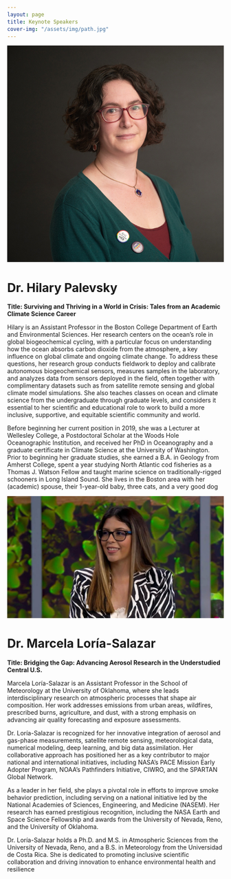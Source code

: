 ```yaml
---
layout: page
title: Keynote Speakers
cover-img: "/assets/img/path.jpg"
---
```


<img src="/assets/img/Hilary Palevsky1114_crop.jpg" alt="Dr. Hilary Palevsky">

# Dr. Hilary Palevsky
__Title: Surviving and Thriving in a World in Crisis: Tales from an Academic Climate Science Career__

Hilary is an Assistant Professor in the Boston College Department of Earth and Environmental Sciences. Her research centers on the ocean’s role in global biogeochemical cycling, with a particular focus on understanding how the ocean absorbs carbon dioxide from the atmosphere, a key influence on global climate and ongoing climate change. To address these questions, her research group conducts fieldwork to deploy and calibrate autonomous biogeochemical sensors, measures samples in the laboratory, and analyzes data from sensors deployed in the field, often together with complimentary datasets such as from satellite remote sensing and global climate model simulations. She also teaches classes on ocean and climate science from the undergraduate through graduate levels, and considers it essential to her scientific and educational role to work to build a more inclusive, supportive, and equitable scientific community and world.

Before beginning her current position in 2019, she was a Lecturer at Wellesley College, a Postdoctoral Scholar at the Woods Hole Oceanographic Institution, and received her PhD in Oceanography and a graduate certificate in Climate Science at the University of Washington. Prior to beginning her graduate studies, she earned a B.A. in Geology from Amherst College, spent a year studying North Atlantic cod fisheries as a Thomas J. Watson Fellow and taught marine science on traditionally-rigged schooners in Long Island Sound. She lives in the Boston area with her (academic) spouse, their 1-year-old baby, three cats, and a very good dog

<img src="/assets/img/MArcela_pic.jpg" alt="Dr. Marcela Loría-Salazar">

# Dr. Marcela Loría-Salazar
__Title: Bridging the Gap: Advancing Aerosol Research in the Understudied Central U.S.__

Marcela Loría-Salazar is an Assistant Professor in the School of Meteorology at the University of Oklahoma, where she leads interdisciplinary research on atmospheric processes that shape air composition. Her work addresses emissions from urban areas, wildfires, prescribed burns, agriculture, and dust, with a strong emphasis on advancing air quality forecasting and exposure assessments.

Dr. Loría-Salazar is recognized for her innovative integration of aerosol and gas-phase measurements, satellite remote sensing, meteorological data, numerical modeling, deep learning, and big data assimilation. Her collaborative approach has positioned her as a key contributor to major national and international initiatives, including NASA’s PACE Mission Early Adopter Program, NOAA’s Pathfinders Initiative, CIWRO, and the SPARTAN Global Network.

As a leader in her field, she plays a pivotal role in efforts to improve smoke behavior prediction, including serving on a national initiative led by the National Academies of Sciences, Engineering, and Medicine (NASEM). Her research has earned prestigious recognition, including the NASA Earth and Space Science Fellowship and awards from the University of Nevada, Reno, and the University of Oklahoma.

Dr. Loría-Salazar holds a Ph.D. and M.S. in Atmospheric Sciences from the University of Nevada, Reno, and a B.S. in Meteorology from the Universidad de Costa Rica. She is dedicated to promoting inclusive scientific collaboration and driving innovation to enhance environmental health and resilience

